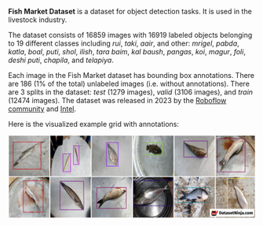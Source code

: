 **Fish Market Dataset** is a dataset for object detection tasks. It is used in the livestock industry.

The dataset consists of 16859 images with 16919 labeled objects belonging to 19 different classes including *rui*, *taki*, *aair*, and other: *mrigel*, *pabda*, *katla*, *boal*, *puti*, *shol*, *ilish*, *tara baim*, *kal baush*, *pangas*, *koi*, *magur*, *foli*, *deshi puti*, *chapila*, and *telapiya*.

Each image in the Fish Market dataset has bounding box annotations. There are 186 (1% of the total) unlabeled images (i.e. without annotations). There are 3 splits in the dataset: *test* (1279 images), *valid* (3106 images), and *train* (12474 images). The dataset was released in 2023 by the [Roboflow community](https://www.rf100.org/) and [Intel](https://www.intel.com/).

Here is the visualized example grid with annotations:

<img src="https://github.com/dataset-ninja/fish-market/raw/main/visualizations/horizontal_grid.png">
